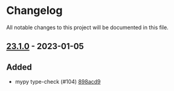 # Changelog

All notable changes to this project will be documented in this file.

## [23.1.0] - 2023-01-05

## Added
* mypy type-check (#104) [898acd9](https://github.com/greenbone/autohooks-plugin-pytest/commit/898acd9)

[23.1.0]: https://github.com/greenbone/autohooks-plugin-pytest/compare/v22.8.0...23.1.0